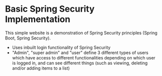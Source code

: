 # Basic Spring Security Implementation

This simple website is a demonstration of Spring Security principles (Spring Boot, Spring Security).


- Uses inbuilt login functionality of Spring Security
- "Admin", "super admin" and "user" define 3 different types of users which have access to different functionalities depending on which user is logged in, and can see different things (such as viewing, deleting and/or adding items to a list)

